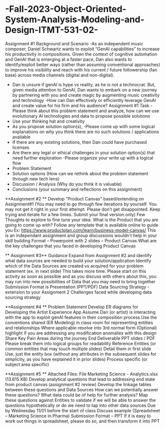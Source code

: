 # -Fall-2023-Object-Oriented-System-Analysis-Modeling-and-Design-ITMT-531-02-

Assignment #1
Background and Scenario
-As an independent music composer, Daniel Schwartz wants to exploit “GenAI
capabilities” to increase his productivity in compositions. Given the context of
cognitive automation and GenAI that is emerging at a faster pace, Dan also wants
to identify/exploit better ways (rather than assuming conventional approaches) to
improve his visibility and reach with his current / future followership (fan base)
across media channels (digital and non-digital).
- Dan is unsure if genAI is hype vs reality, as he is not a technocrat. But, given media
attention to GenAI, Dan wants to embark on a new journey by partnering with you and
create magic by augmenting music creativity and technology
-How can Dan effectively or efficiently leverage GenAI and create value for his
firm and his audience?
Assignment #1
Task
-Please think about this problem statement and analyze, how can we use evolutionary AI
technologies and data to propose possible solutions
- Use your thinking hat and creativity
- As you propose solution option(s),
  -Please come up with some logical explanations on why you think there are no such solutions /
applications available
- If there are any existing solutions, then Dan could have purchased licenses
- Are there any legal or ethical challenges in your solution option(s) that need further exploration
  -Please organize your write up with a logical flow
- Problem Statement
- Solution options (How can we rethink about the problem statement through new tech lens)
- Discussion / Analysis (Why do you think it is valuable)
- Conclusions (your summary and reflections on this assignment)


**Assignment #2 **
Develop "Product Canvas" based/extending on  Assignment#1
(You may need to go through few iterations by yourself. You may not get it right in your first attempt. Please don’t get disappointed. Keep trying and iterate for a few times. Submit your final version only)
Few Thoughts to explore to fine tune your idea.
What is the Product that you are going to come up with?
Follow any template that is available online to guide you
Ex: https://www.productplan.com/learn/business-model-canvas/
This is an independant assignment and group discussions wouldn't help in your skill building
Format –
Powerpoint with 2 slides –
Product Canvas
What are the key challenges that you faced in developing Product Canvas

**
Assignment #3**
Guidance
Expand from Assignment #2 and identify what data sources are needed to build your solution/application
Identify which of the Data Sources are created vs acquired for your problem statement (ex. in next slide)
This takes more time. Please start on this activity as soon as possible and as you discuss with others about this, you may run into new possibilities of Data that you may need to bring together
Submission Format is Presentation (PPT/PDF)
Data Sourcing Strategy  - extension to your Assignment 2
Challenges faced while developing data sourcing strategy


**Assignment #4 **
Problem Statement
Develop ER diagrams for Developing the Artist Experience App 
Assume Dan (or artist) is interacting with the app to exploit genAI features in their composition process
Use the conventions shared (ER Modeling) in class room for representing entities and relationships
Where applicable resolve into 3rd normal form
(Optional) highlight if you are addressing any modification anomalies with this design
Share Key Pain Areas during the journey
End Deliverable
PPT slides / PDF
Please break them into logical groups for readability
Reference Entities (or common entities that may touch multiple slides)
Detail them in first slide
Use, just the entity box (without any attributes in the subsequent slides for simplicity, as you have explained it in prior slides)
Process specific (or subject area specific)


**Assignment #5 **
Attached Files:
File Marketing Science - Analytics.xlsx (13.615 KB)
Develop analytical questions that lead to addressing end state from product canvas (assignment #2 review)
Develop the linkage tables between these questions and Data Sources
How can we potentially answer these questions? What data could be of help for further analysis?
Map these questions against Entities to validate if we will be able to answer the questions hypothetically or do we need to tap into other data sources
Due by Wednesday 11/01 before the start of class
Discuss example (Spreadsheet – Marketing Science in Pharma)
Submission Format – PPT
If it is easy to work out things in spreadsheet, please do so, and then transform it into PPT
